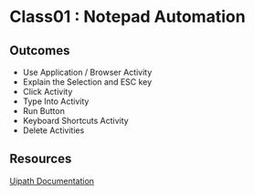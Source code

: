 # Class01 : Notepad Automation  

## Outcomes
- Use Application / Browser Activity
- Explain the Selection and ESC key
- Click Activity
- Type Into Activity
- Run Button
- Keyboard Shortcuts Activity
- Delete Activities

## Resources

[Uipath Documentation](https://docs.uipath.com/)
